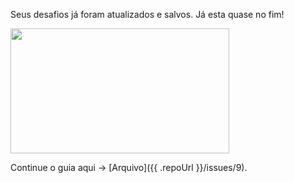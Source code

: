 Seus desafios já foram atualizados e salvos. Já esta quase no fim!

<img src="https://i.giphy.com/media/1DfZvKmiELvtS/giphy.webp" width="350" height="200" />

Continue o guia aqui -> [Arquivo]({{ .repoUrl }}/issues/9).
